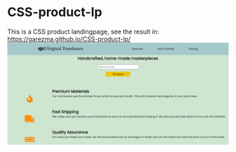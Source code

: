 # CSS-product-lp
This is a CSS product landingpage, see the result in: https://garezma.github.io/CSS-product-lp/
[![My-Porfolio Captura de Pantalla](https://raw.githubusercontent.com/garezma/CSS-product-lp/main/other/image.png)](https://garezma.github.io/CSS-product-lp/)

